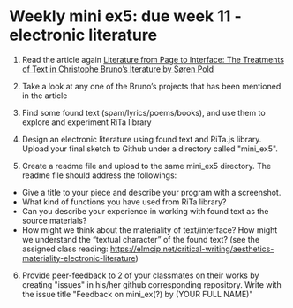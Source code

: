 
# Weekly mini ex5: due week 11 - electronic literature

1) Read the article again [Literature from Page to Interface: The Treatments of Text in Christophe Bruno’s Iterature by Søren Pold](http://www.electronicbookreview.com/thread/electropoetics/textualized) 

2) Take a look at any one of the Bruno’s projects that has been mentioned in the article

3) Find some found text (spam/lyrics/poems/books), and use them to explore and experiment RiTa library

4) Design an electronic literature using found text and RiTa.js library. Upload your final sketch to Github under a directory called "mini_ex5".

5) Create a readme file and upload to the same mini_ex5 directory. The readme file should address the followings:
- Give a title to your piece and describe your program with a screenshot.
- What kind of functions you have used from RiTa library? 
- Can you describe your experience in working with found text as the source materials? 
- How might we think about the materiality of text/interface? How might we understand the “textual character” of the found text? (see the assigned class reading: https://elmcip.net/critical-writing/aesthetics-materiality-electronic-literature)

6) Provide peer-feedback to 2 of your classmates on their works by creating "issues" in his/her github corresponding repository. Write with the issue title "Feedback on mini_ex(?) by (YOUR FULL NAME)"
